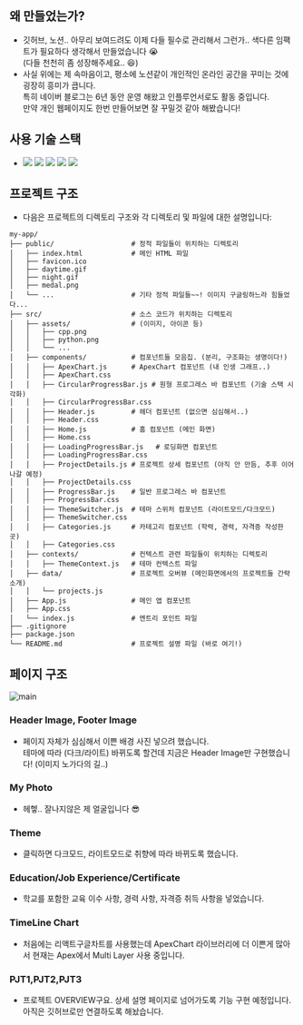 ## 왜 만들었는가? 

- 깃허브, 노션.. 아무리 보여드려도 이제 다들 필수로 관리해서 그런가.. 색다른 임팩트가 필요하다 생각해서 만들었습니다 :sob: <br>(다들 천천히 좀 성장해주세요.. :satisfied:)</br>
- 사실 위에는 제 속마음이고, 평소에 노션같이 개인적인 온라인 공간을 꾸미는 것에 굉장히 흥미가 큽니다.<br>특히 네이버 블로그는 6년 동안 운영 해왔고 인플루언서로도 활동 중입니다.<br>만약 개인 웹페이지도 한번 만들어보면 잘 꾸밀것 같아 해봤습니다!</br>

## 사용 기술 스택

- <img src="https://img.shields.io/badge/react-61DAFB?style=for-the-badge&logo=react&logoColor=black">   <img src="https://img.shields.io/badge/javascript-F7DF1E?style=for-the-badge&logo=javascript&logoColor=black">  <img src="https://img.shields.io/badge/html5-E34F26?style=for-the-badge&logo=html5&logoColor=white"> <img src="https://img.shields.io/badge/css-1572B6?style=for-the-badge&logo=css3&logoColor=white"> <img src="https://img.shields.io/badge/node.js-339933?style=for-the-badge&logo=Node.js&logoColor=white">

## 프로젝트 구조

- 다음은 프로젝트의 디렉토리 구조와 각 디렉토리 및 파일에 대한 설명입니다:

```plaintext
my-app/                       
├── public/                   # 정적 파일들이 위치하는 디렉토리
│   ├── index.html            # 메인 HTML 파일
│   ├── favicon.ico           
│   ├── daytime.gif           
│   ├── night.gif             
│   ├── medal.png             
│   └── ...                   # 기타 정적 파일들~~! 이미지 구글링하느라 힘들었다...
├── src/                      # 소스 코드가 위치하는 디렉토리
│   ├── assets/               # (이미지, 아이콘 등)
│   │   ├── cpp.png           
│   │   ├── python.png        
│   │   └── ...               
│   ├── components/           # 컴포넌트들 모음집. (분리, 구조화는 생명이다!)
│   │   ├── ApexChart.js      # ApexChart 컴포넌트 (내 인생 그래프..)
│   │   ├── ApexChart.css     
│   │   ├── CircularProgressBar.js # 원형 프로그레스 바 컴포넌트 (기술 스택 시각화)
│   │   ├── CircularProgressBar.css 
│   │   ├── Header.js         # 헤더 컴포넌트 (없으면 심심해서..)
│   │   ├── Header.css        
│   │   ├── Home.js           # 홈 컴포넌트 (메인 화면)
│   │   ├── Home.css          
│   │   ├── LoadingProgressBar.js   # 로딩화면 컴포넌트
│   │   ├── LoadingProgressBar.css  
│   │   ├── ProjectDetails.js # 프로젝트 상세 컴포넌트 (아직 안 만듬, 추후 이어나갈 예정)
│   │   ├── ProjectDetails.css
│   │   ├── ProgressBar.js    # 일반 프로그레스 바 컴포넌트
│   │   ├── ProgressBar.css   
│   │   ├── ThemeSwitcher.js  # 테마 스위처 컴포넌트 (라이트모드/다크모드)
│   │   ├── ThemeSwitcher.css 
│   │   ├── Categories.js     # 카테고리 컴포넌트 (학력, 경력, 자격증 작성한 곳)
│   │   ├── Categories.css    
│   ├── contexts/             # 컨텍스트 관련 파일들이 위치하는 디렉토리
│   │   ├── ThemeContext.js   # 테마 컨텍스트 파일
│   ├── data/                 # 프로젝트 오버뷰 (메인화면에서의 프로젝트들 간략 소개)
│   │   └── projects.js       
│   ├── App.js                # 메인 앱 컴포넌트
│   ├── App.css               
│   └── index.js              # 엔트리 포인트 파일
├── .gitignore                
├── package.json              
└── README.md                 # 프로젝트 설명 파일 (바로 여기!)
```

## 페이지 구조
![main](https://github.com/Crush-on-Study/Introduce_page/assets/99119068/1cebb9c3-249e-4502-b51b-cf253e4340f0)

### Header Image, Footer Image
- 페이지 자체가 심심해서 이쁜 배경 사진 넣으려 했습니다.<br>테마에 따라 (다크/라이트) 바뀌도록 할건데 지금은 Header Image만 구현했습니다! (이미지 노가다의 길..)</br>

### My Photo
- 헤헿.. 잘나지않은 제 얼굴입니다 :sunglasses:

### Theme
- 클릭하면 다크모드, 라이트모드로 취향에 따라 바뀌도록 했습니다.

### Education/Job Experience/Certificate
- 학교를 포함한 교육 이수 사항, 경력 사항, 자격증 취득 사항을 넣었습니다.

### TimeLine Chart
- 처음에는 리액트구글차트를 사용했는데 ApexChart 라이브러리에 더 이쁜게 많아서 현재는 Apex에서 Multi Layer 사용 중입니다.

### PJT1,PJT2,PJT3
- 프로젝트 OVERVIEW구요. 상세 설명 페이지로 넘어가도록 기능 구현 예정입니다. 아직은 깃허브로만 연결하도록 해놨습니다.
